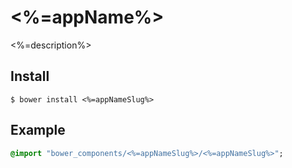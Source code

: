 # <%=appName%>

<%=description%>

## Install

    $ bower install <%=appNameSlug%>

## Example

```sass
@import "bower_components/<%=appNameSlug%>/<%=appNameSlug%>";


```
